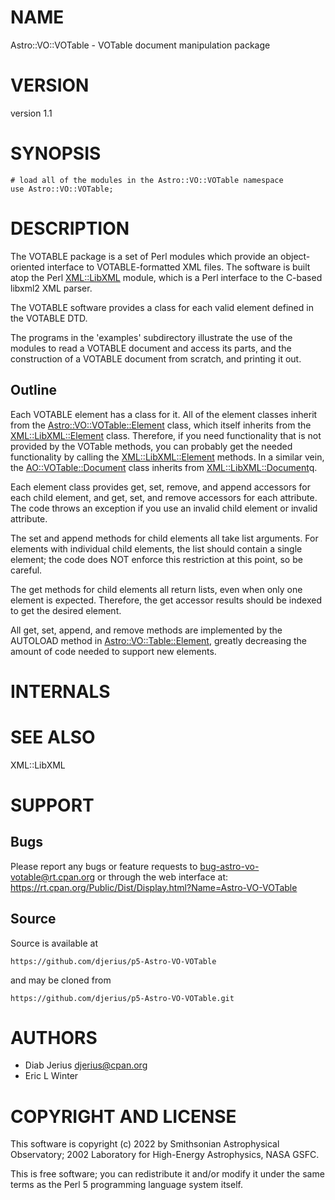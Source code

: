 # NAME

Astro::VO::VOTable - VOTable document manipulation package

# VERSION

version 1.1

# SYNOPSIS

    # load all of the modules in the Astro::VO::VOTable namespace
    use Astro::VO::VOTable;

# DESCRIPTION

The VOTABLE package is a set of Perl modules which provide an
object-oriented interface to VOTABLE-formatted XML files. The software
is built atop the Perl [XML::LibXML](https://metacpan.org/pod/XML%3A%3ALibXML) module, which is a Perl interface
to the C-based libxml2 XML parser.

The VOTABLE software provides a class for each valid element defined
in the VOTABLE DTD.

The programs in the 'examples' subdirectory illustrate the use of the
modules to read a VOTABLE document and access its parts, and the
construction of a VOTABLE document from scratch, and printing it out.

## Outline

Each VOTABLE element has a class for it. All of the element classes
inherit from the [Astro::VO::VOTable::Element](https://metacpan.org/pod/Astro%3A%3AVO%3A%3AVOTable%3A%3AElement) class, which itself inherits from
the [XML::LibXML::Element](https://metacpan.org/pod/XML%3A%3ALibXML%3A%3AElement) class. Therefore, if you need functionality
that is not provided by the VOTable methods, you can probably get the
needed functionality by calling the [XML::LibXML::Element](https://metacpan.org/pod/XML%3A%3ALibXML%3A%3AElement) methods. In a similar vein,
the [AO::VOTable::Document](https://metacpan.org/pod/AO%3A%3AVOTable%3A%3ADocument) class inherits from [XML::LibXML::Document](https://metacpan.org/pod/XML%3A%3ALibXML%3A%3ADocument)q.

Each element class provides get, set, remove, and append accessors for
each child element, and get, set, and remove accessors for each
attribute. The code throws an exception if you use an invalid child
element or invalid attribute.

The set and append methods for child elements all take list
arguments. For elements with individual child elements, the list
should contain a single element; the code does NOT enforce this
restriction at this point, so be careful.

The get methods for child elements all return lists, even when only
one element is expected. Therefore, the get accessor results should be
indexed to get the desired element.

All get, set, append, and remove methods are implemented by the
AUTOLOAD method in [Astro::VO::Table::Element](https://metacpan.org/pod/Astro%3A%3AVO%3A%3ATable%3A%3AElement), greatly decreasing the amount of code
needed to support new elements.

# INTERNALS

# SEE ALSO

XML::LibXML

# SUPPORT

## Bugs

Please report any bugs or feature requests to bug-astro-vo-votable@rt.cpan.org  or through the web interface at: https://rt.cpan.org/Public/Dist/Display.html?Name=Astro-VO-VOTable

## Source

Source is available at

    https://github.com/djerius/p5-Astro-VO-VOTable

and may be cloned from

    https://github.com/djerius/p5-Astro-VO-VOTable.git

# AUTHORS

- Diab Jerius <djerius@cpan.org>
- Eric L Winter

# COPYRIGHT AND LICENSE

This software is copyright (c) 2022 by Smithsonian Astrophysical Observatory; 2002 Laboratory for High-Energy Astrophysics, NASA GSFC.

This is free software; you can redistribute it and/or modify it under
the same terms as the Perl 5 programming language system itself.
